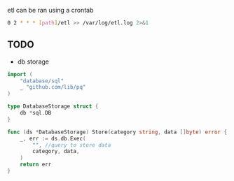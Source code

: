 etl can be ran using a crontab
```bash
0 2 * * * [path]/etl >> /var/log/etl.log 2>&1
```

## TODO
- db storage
```go
import (
    "database/sql"
    _ "github.com/lib/pq"
)

type DatabaseStorage struct {
    db *sql.DB
}

func (ds *DatabaseStorage) Store(category string, data []byte) error {
    _, err := ds.db.Exec(
        "", //query to store data
        category, data,
    )
    return err
}
```
